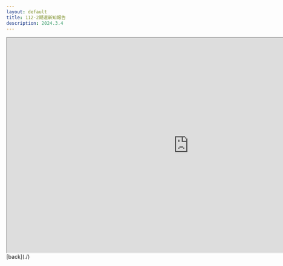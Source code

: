 ```yaml
---
layout: default
title: 112-2期選新知報告
description: 2024.3.4
---
```

<iframe src="https://drive.google.com/file/d/1b6ZZBt4IZ0VLvZe4DTxnqZhyNuSTWl0V/preview" width="960" height="569" allow="autoplay"></iframe>
[back](./)
